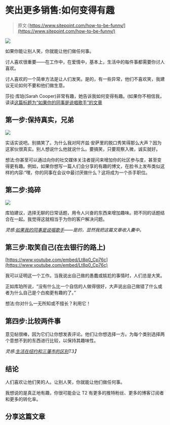 # 笑出更多销售:如何变得有趣

> 原文:[https://www.sitepoint.com/how-to-be-funny/](https://www.sitepoint.com/how-to-be-funny/)

![](../Images/975f294a15f4d9877809e7ad4a12cc7d.png)

如果你能让别人笑，你就能让他们做任何事。

讨人喜欢很重要——在工作中，在爱情中，基本上，生活中的每件事都需要你讨人喜欢。

讨人喜欢的一个简单方法是让人们发笑。是的，有一些异常，他们不喜欢笑，我建议无论如何不要和他们做生意。

莎拉·库珀(Sarah Cooper)非常有趣，她告诉我如何变得有趣。(如果你不相信我，读读[这篇标题为“如果你的同事是说唱歌手”的文章](https://medium.com/conquering-corporate-america/if-your-coworkers-were-rappers-60435f216656)

## 第一步:保持真实，兄弟

![](../Images/a39b81c2ce3c46cf2e1950d37840aed2.png)

实话实说吧。别搞笑了。为什么我对阿齐兹·安萨里的脱口秀笑得那么大声？因为这家伙很真实。别人想说什么他就说什么。要搞笑，只要观察入微，诚实就好。

想法:你甚至可以通过向你的社交媒体关注者提问来增加你的社区参与度，甚至变得更有趣。例如，如果你想写一篇人们会分享的有趣的博文，在脸书上发布类似这样的内容:“嘿，你的同事在会议中最讨厌做什么？这将成为一个杀手职位。

## 第二步:捣碎

![](../Images/b3c080190bcbd33b9c02d17eaeab4142.png)

库珀建议，选择无聊的日常话题，用令人兴奋的东西来增加趣味。把不同的话题结合在一起。我觉得这就相当于为你的客户解决问题。

*灵感:[如果我的同事是说唱歌手](https://medium.com/conquering-corporate-america/if-your-coworkers-were-rappers-60435f216656)——是的，显然我把这篇文章收入囊中。* 

## 第三步:取笑自己(在去银行的路上)

[https://www.youtube.com/embed/Lt8p0_Cp76c](https://www.youtube.com/embed/Lt8p0_Cp76c)

我可以证明这一个工作。当我说出自己做的愚蠢或尴尬的事情时，人们总是大笑。

正如库珀所说，“没有什么比一个自信的人做得很好，大声说出自己做错了什么或者为什么自己是个白痴更有趣的了。”

想法:你对什么一无所知或不擅长？利用它！

## 第四步:比较两件事

意见帖很棒，因为它们让你想发表评论。他们让你想选择一方。为每个类别选择两个意想不到的东西进行比较，以保持其趣味性。

*灵感:[生活在纽约和三藩市的区别](http://thecooperreview.com/difference-between-living-in-new-york-and-san-francisco/)T3】*

## 结论

人们喜欢让他们笑的人。让别人笑，你就能让他们做任何事。

我想说的是真正地有趣，你很可能会让 T2 有更多的推特粉丝、更多的博客订阅者和更多的转化率。

## 分享这篇文章